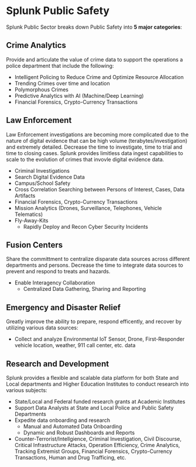 # Splunk Public Safety

Splunk Public Sector breaks down Public Safety into **5 major categories**:

## Crime Analytics
Provide and articulate the value of crime data to support the operations a police department that include the following:
- Intelligent Policing to Reduce Crime and Optimize Resource Allocation
- Trending Crimes over time and location
- Polymorphous Crimes
- Predictive Analytics with AI (Machine/Deep Learning)
- Financial Forensics, Crypto-Currency Transactions
## Law Enforcement
Law Enforcement investigations are becoming more complicated due to the nature of digital evidence that can be high volume (terabytes/investigation) and extremely detailed.  Decrease the time to investigate, time to trial and time to closing cases. Splunk provides limitless data ingest capabilities to scale to the evolution of crimes that invovle digital evidence data.
- Criminal Investigations
- Search Digital Evidence Data
- Campus/School Safety
- Cross Correlation Searching between Persons of Interest, Cases, Data Artifacts
- Financial Forensics, Crypto-Currency Transactions
- Mission Analytics (Drones, Surveillance, Telephones, Vehicle Telematics)
- Fly-Away-Kits
	+ Rapidly Deploy and Recon Cyber Security Incidents
## Fusion Centers
Share the committment to centralize disparate data sources across different departments and persons.  Decrease the time to integrate data sources to prevent and respond to treats and hazards. 
- Enable Interagency Collaboration
	+ Centralized Data Gathering, Sharing and Reporting
## Emergency and Disaster Relief
Greatly improve the ability to prepare, respond efficently, and recover by utilizing various data sources: 
- Collect and analyze Environmental IoT Sensor, Drone, First-Responder vehicle location, weather, 911 call center, etc. data
	
## Research and Development  
Splunk provides a flexible and scalable data platform for both State and Local departments and Higher Education Institutes to conduct research into various subjects: 
- State/Local and Federal funded research grants at Academic Institutes
- Support Data Analysts at State and Local Police and Public Safety Departments
- Expedite data onboarding and research
	+ Manual and Automated Data Onboarding
	+ Dynamic and Robust Dashboards and Reports
- Counter-Terrorist/Intellgience, Criminal Investigation, Civil Discourse, Critical Infrastructure Attacks, Operation Efficiency, Crime Analytics, Tracking Extremist Groups, Financial Forensics, Crypto-Currency Transactions, Human and Drug Trafficing, etc.
